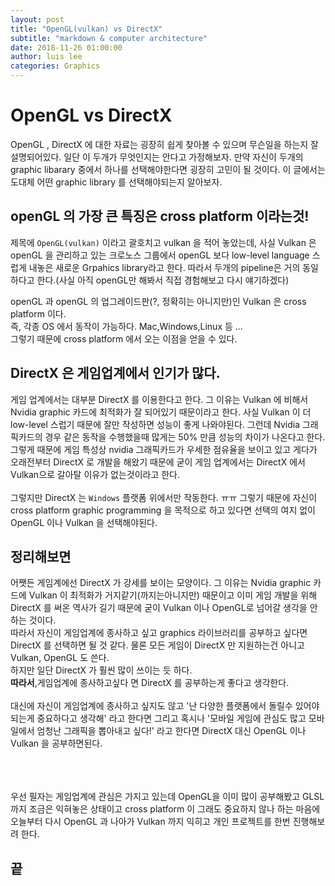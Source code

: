 ```yaml
---
layout: post
title: "OpenGL(vulkan) vs DirectX"
subtitle: "markdown & computer architecture"
date: 2018-11-26 01:00:00
author: luis lee
categories: Graphics
---
```


# OpenGL vs DirectX

OpenGL , DirectX 에 대한 자료는 굉장히 쉽게 찾아볼 수 있으며 무슨일을 하는지 잘 설명되어있다.
일단 이 두개가 무엇인지는 안다고 가정해보자.
만약 자신이 두개의 graphic libarary 중에서 하나를 선택해야한다면 굉장히 고민이 될 것이다.
이 글에서는 도대체 어떤 graphic library 를 선택해야되는지 알아보자.

## openGL 의 가장 큰 특징은 cross platform 이라는것!

제목에 `OpenGL(vulkan)` 이라고 괄호치고 vulkan 을 적어 놓았는데, 사실 Vulkan 은 openGL 을 관리하고 있는
크로노스 그룹에서 openGL 보다 low-level language 스럽게 내놓은 새로운 Grpahics library라고 한다.
따라서 두개의 pipeline은 거의 동일하다고 한다.(사실 아직 openGL만 해봐서 직접 경험해보고 다시 얘기하겠다)<br>

openGL 과 openGL 의 업그레이드판(?, 정확히는 아니지만)인 Vulkan 은 cross platform 이다.<br>
즉, 각종 OS 에서 동작이 가능하다. Mac,Windows,Linux 등 ...<br>
그렇기 때문에 cross platform 에서 오는 이점을 얻을 수 있다.

## DirectX 은 게임업계에서 인기가 많다.

게임 업계에서는 대부분 DirectX 를 이용한다고 한다. 그 이유는 Vulkan 에 비해서 Nvidia graphic 카드에 최적화가
잘 되어있기 때문이라고 한다. 사실 Vulkan 이 더 low-level 스럽기 때문에 잘만 작성하면 성능이 좋게 나와야된다.
그런데 Nvidia 그래픽카드의 경우 같은 동작을 수행했을때 많게는 50% 만큼 성능의 차이가 나온다고 한다. <br>
그렇게 때문에 게임 특성상 nvidia 그래픽카드가 우세한 점유율을 보이고 있고 게다가 오래전부터 DirectX 로 개발을 해왔기 때문에
굳이 게임 업계에서는 DirectX 에서 Vulkan으로 갈아탈 이유가 없는것이라고 한다.
<br>
<br>
그렇지만 DirectX 는 `Windows` 플랫폼 위에서만 작동한다. ㅠㅠ
그렇기 때문에 자신이 cross platform graphic programming 을 목적으로 하고 있다면 선택의 여지 없이
OpenGL 이나 Vulkan 을 선택해야된다.

## 정리해보면

어쨋든 게임계에선 DirectX 가 강세를 보이는 모양이다. 그 이유는 Nvidia graphic 카드에 Vulkan 이 최적화가
거지같기(까지는아니지만) 때문이고 이미 게임 개발을 위해 DirectX 를 써온 역사가 길기 때문에 굳이 Vulkan 이나 OpenGL로
넘어갈 생각을 안하는 것이다.<br>
따라서 자신이 게임업계에 종사하고 싶고 graphics 라이브러리를 공부하고 싶다면
DirectX 를 선택하면 될 것 같다. 물론 모든 게임이 DirectX 만 지원하는건 아니고 Vulkan, OpenGL 도 쓴다.<br>
하지만 일단 DirectX 가 훨씬 많이 쓰이는 듯 하다.<br>
**따라서**,게임업계에 종사하고싶다 면 DirectX 를 공부하는게 좋다고 생각한다.<br>
<br>
대신에 자신이 게임업계에 종사하고 싶지도 않고 '난 다양한 플랫폼에서 돌릴수 있어야되는게 중요하다고 생각해' 라고 한다면
그리고 혹시나 '모바일 게임에 관심도 많고 모바일에서 엄청난 그래픽을 뽑아내고 싶다!' 라고 한다면 DirectX 대신 OpenGL 이나 Vulkan 을 공부하면된다.

<br><br><br>
우선 필자는 게임업계에 관심은 가지고 있는데 OpenGL을 이미 많이 공부해봤고 GLSL 까지 조금은 익혀놓은 상태이고
cross platform 이 그래도 중요하지 않나 하는 마음에 오늘부터 다시 OpenGL 과 나아가 Vulkan 까지 익히고 개인
프로젝트를 한번 진행해보려 한다.

## 끝
